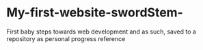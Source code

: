 # My-first-website-swordStem-
First baby steps towards web development and as such, saved to a repository  as personal progress reference
